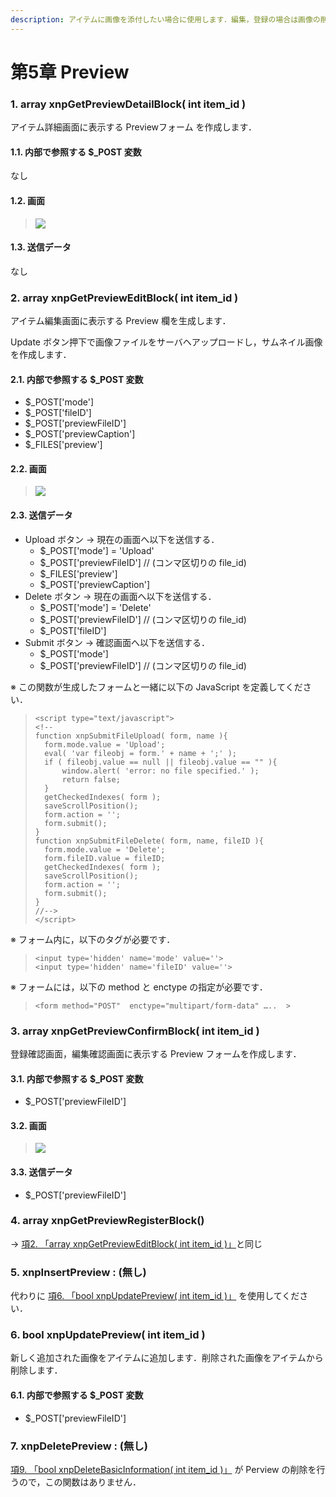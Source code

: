 ```yaml
---
description: アイテムに画像を添付したい場合に使用します．編集，登録の場合は画像の削除，追加が可能です．詳細表示の場合はサムネイルクリックで原寸大画像にアクセスできます．
---
```


# 第5章 Preview

### 1. array xnpGetPreviewDetailBlock\( int item\_id \)

アイテム詳細画面に表示する Previewフォーム を作成します．

#### 1.1. 内部で参照する $\_POST 変数

なし

#### 1.2. 画面

> ![](https://xoonips.osdn.jp/manuals/commonlib-340/images/xnpGetPreviewDetailBlock.gif)

#### 1.3. 送信データ

なし

### 2. array xnpGetPreviewEditBlock\( int item\_id \)

アイテム編集画面に表示する Preview 欄を生成します．

Update ボタン押下で画像ファイルをサーバヘアップロードし，サムネイル画像を作成します．

#### 2.1. 内部で参照する $\_POST 変数

* $\_POST\['mode'\]
* $\_POST\['fileID'\]
* $\_POST\['previewFileID'\]
* $\_POST\['previewCaption'\]
* $\_FILES\['preview'\]

#### 2.2. 画面

> ![](https://xoonips.osdn.jp/manuals/commonlib-340/images/xnpGetPreviewEditBlock.gif)

#### 2.3. 送信データ

* Upload ボタン → 現在の画面へ以下を送信する．
  * $\_POST\['mode'\] = 'Upload'
  * $\_POST\['previewFileID'\] // \(コンマ区切りの file\_id\)
  * $\_FILES\['preview'\]
  * $\_POST\['previewCaption'\]
* Delete ボタン → 現在の画面へ以下を送信する．
  * $\_POST\['mode'\] = 'Delete'
  * $\_POST\['previewFileID'\] // \(コンマ区切りの file\_id\)
  * $\_POST\['fileID'\]
* Submit ボタン → 確認画面へ以下を送信する．
  * $\_POST\['mode'\]
  * $\_POST\['previewFileID'\] // \(コンマ区切りの file\_id\)

※ この関数が生成したフォームと一緒に以下の JavaScript を定義してください．

> ```text
> <script type="text/javascript">
> <!--
> function xnpSubmitFileUpload( form, name ){
> 	form.mode.value = 'Upload';
> 	eval( 'var fileobj = form.' + name + ';' );
> 	if ( fileobj.value == null || fileobj.value == "" ){
> 		window.alert( 'error: no file specified.' );
> 		return false;
> 	}
> 	getCheckedIndexes( form );
> 	saveScrollPosition();
> 	form.action = '';
> 	form.submit();
> }
> function xnpSubmitFileDelete( form, name, fileID ){
> 	form.mode.value = 'Delete';
> 	form.fileID.value = fileID;
> 	getCheckedIndexes( form );
> 	saveScrollPosition();
> 	form.action = '';
> 	form.submit();
> }
> //-->
> </script>
> ```

※ フォーム内に，以下のタグが必要です．

> ```text
> <input type='hidden' name='mode' value=''>
> <input type='hidden' name='fileID' value=''>
> ```

※ フォームには，以下の method と enctype の指定が必要です．

> ```text
> <form method="POST"  enctype="multipart/form-data" …..  >
> ```

### 3. array xnpGetPreviewConfirmBlock\( int item\_id \)

登録確認画面，編集確認画面に表示する Preview フォームを作成します．

#### 3.1. 内部で参照する $\_POST 変数

* $\_POST\['previewFileID'\]

#### 3.2. 画面

> ![](https://xoonips.osdn.jp/manuals/commonlib-340/images/xnpGetPreviewConfirmBlock.gif)

#### 3.3. 送信データ

* $\_POST\['previewFileID'\]

### 4. array xnpGetPreviewRegisterBlock\(\)

→ [項2. 「array xnpGetPreviewEditBlock\( int item\_id \)」](https://xoonips.osdn.jp/manuals/commonlib-340/preview.html#func-xnpGetPreviewEditBlock)と同じ

### 5. xnpInsertPreview : \(無し\)

代わりに [項6. 「bool xnpUpdatePreview\( int item\_id \)」](https://xoonips.osdn.jp/manuals/commonlib-340/preview.html#func-xnpUpdatePreview) を使用してください．

### 6. bool xnpUpdatePreview\( int item\_id \)

新しく追加された画像をアイテムに追加します．削除された画像をアイテムから削除します．

#### 6.1. 内部で参照する $\_POST 変数

* $\_POST\['previewFileID'\]

### 7. xnpDeletePreview : \(無し\)

[項9. 「bool xnpDeleteBasicInformation\( int item\_id \)」](https://xoonips.osdn.jp/manuals/commonlib-340/basicinfo.html#func-xnpDeleteBasicInformation) が Perview の削除を行うので，この関数はありません．

